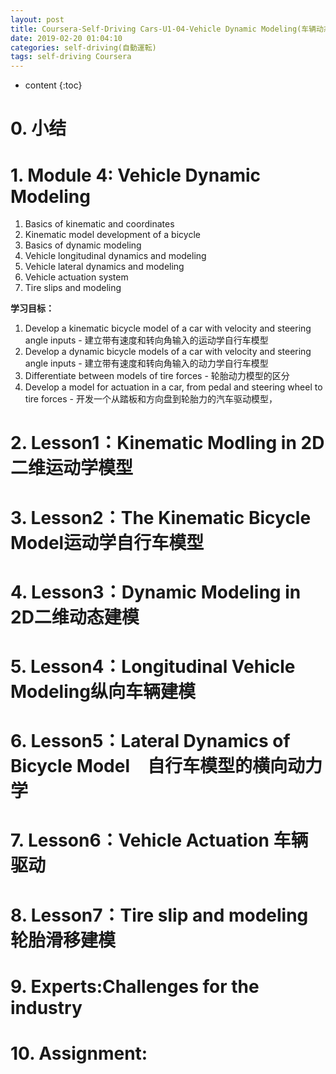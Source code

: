 ```yaml
---
layout: post
title: Coursera-Self-Driving Cars-U1-04-Vehicle Dynamic Modeling(车辆动态建模)
date: 2019-02-20 01:04:10
categories: self-driving(自動運転)
tags: self-driving Coursera
---
```

* content
{:toc}

# 0. 小结

# 1. Module 4: Vehicle Dynamic Modeling

1. Basics of kinematic and coordinates
2. Kinematic model development of a bicycle
3. Basics of dynamic modeling
4. Vehicle longitudinal dynamics and modeling
5. Vehicle lateral dynamics and modeling
6. Vehicle actuation system
7. Tire slips and modeling


**学习目标：**
1. Develop a kinematic bicycle model of a car with velocity and steering angle inputs - 建立带有速度和转向角输入的运动学自行车模型
2. Develop a dynamic bicycle models of a car with velocity and steering angle inputs - 建立带有速度和转向角输入的动力学自行车模型
3. Differentiate between models of tire forces - 轮胎动力模型的区分
4. Develop a model for actuation in a car, from pedal and steering wheel to tire forces - 开发一个从踏板和方向盘到轮胎力的汽车驱动模型，

# 2. Lesson1：Kinematic Modling in 2D二维运动学模型

# 3. Lesson2：The Kinematic Bicycle Model运动学自行车模型

# 4. Lesson3：Dynamic Modeling in 2D二维动态建模

# 5. Lesson4：Longitudinal Vehicle Modeling纵向车辆建模

# 6. Lesson5：Lateral Dynamics of Bicycle Model　自行车模型的横向动力学

# 7. Lesson6：Vehicle Actuation 车辆驱动

# 8. Lesson7：Tire slip and modeling 轮胎滑移建模

# 9. Experts:Challenges for the industry

# 10. Assignment: